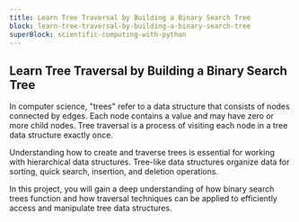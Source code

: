 ```yaml
---
title: Learn Tree Traversal by Building a Binary Search Tree
block: learn-tree-traversal-by-building-a-binary-search-tree
superBlock: scientific-computing-with-python
---
```


## Learn Tree Traversal by Building a Binary Search Tree

In computer science, "trees" refer to a data structure that consists of nodes connected by edges. Each node contains a value and may have zero or more child nodes. Tree traversal is a process of visiting each node in a tree data structure exactly once.

Understanding how to create and traverse trees is essential for working with hierarchical data structures. Tree-like data structures organize data for sorting, quick search, insertion, and deletion operations.

In this project, you will gain a deep understanding of how binary search trees function and how traversal techniques can be applied to efficiently access and manipulate tree data structures.
